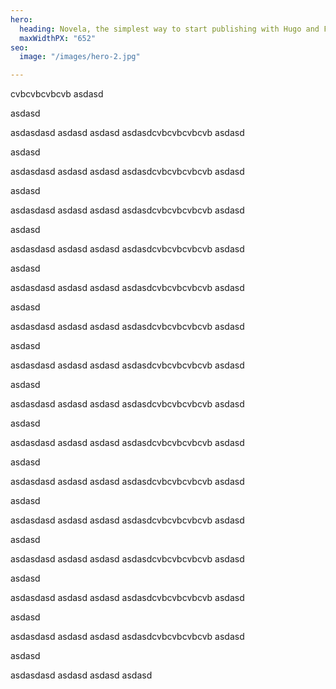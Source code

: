 ```yaml
---
hero:
  heading: Novela, the simplest way to start publishing with Hugo and Forestry.
  maxWidthPX: "652"
seo:
  image: "/images/hero-2.jpg"

---
```

cvbcvbcvbcvb asdasd

asdasd

asdasdasd asdasd asdasd asdasdcvbcvbcvbcvb asdasd

asdasd

asdasdasd asdasd asdasd asdasdcvbcvbcvbcvb asdasd

asdasd

asdasdasd asdasd asdasd asdasdcvbcvbcvbcvb asdasd

asdasd

asdasdasd asdasd asdasd asdasdcvbcvbcvbcvb asdasd

asdasd

asdasdasd asdasd asdasd asdasdcvbcvbcvbcvb asdasd

asdasd

asdasdasd asdasd asdasd asdasdcvbcvbcvbcvb asdasd

asdasd

asdasdasd asdasd asdasd asdasdcvbcvbcvbcvb asdasd

asdasd

asdasdasd asdasd asdasd asdasdcvbcvbcvbcvb asdasd

asdasd

asdasdasd asdasd asdasd asdasdcvbcvbcvbcvb asdasd

asdasd

asdasdasd asdasd asdasd asdasdcvbcvbcvbcvb asdasd

asdasd

asdasdasd asdasd asdasd asdasdcvbcvbcvbcvb asdasd

asdasd

asdasdasd asdasd asdasd asdasdcvbcvbcvbcvb asdasd

asdasd

asdasdasd asdasd asdasd asdasdcvbcvbcvbcvb asdasd

asdasd

asdasdasd asdasd asdasd asdasdcvbcvbcvbcvb asdasd

asdasd

asdasdasd asdasd asdasd asdasd